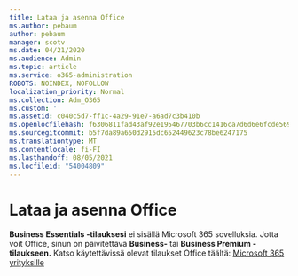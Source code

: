 ```yaml
---
title: Lataa ja asenna Office
ms.author: pebaum
author: pebaum
manager: scotv
ms.date: 04/21/2020
ms.audience: Admin
ms.topic: article
ms.service: o365-administration
ROBOTS: NOINDEX, NOFOLLOW
localization_priority: Normal
ms.collection: Adm_O365
ms.custom: ''
ms.assetid: c040c5d7-ff1c-4a29-91e7-a6ad7c3b410b
ms.openlocfilehash: f6306811fad43af92e195467703b6cc1416ca7d6d6e6fcde56901e895f8c8239
ms.sourcegitcommit: b5f7da89a650d2915dc652449623c78be6247175
ms.translationtype: MT
ms.contentlocale: fi-FI
ms.lasthandoff: 08/05/2021
ms.locfileid: "54004809"
---
```

# <a name="download-and-install-office"></a>Lataa ja asenna Office

**Business Essentials -tilauksesi** ei sisällä Microsoft 365 sovelluksia. Jotta voit Office, sinun on päivitettävä **Business-** tai **Business Premium -tilaukseen.** Katso käytettävissä olevat tilaukset Office täältä: [Microsoft 365 yrityksille](https://products.office.com/compare-all-microsoft-office-products?tab=2)
  

